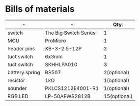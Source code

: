 # Bills of materials

|-|-|Qty.|
|-|-|-|
|switch|The Big Switch Series|1|
|MCU|ProMicro|1|
|header pins|XB-3-2.5-12P|2|
|tuct switch|6x3mm|1|
|tuct switch|SKHHLPA010|3|
|battery spring|BS507|2(optional)|
|resistor|1kΩ|1(optional)|
|sounder|PKLCS1212E4001-R1|1(optional)|
|RGB LED|LP-50AFWS2812B|15(optional)|
